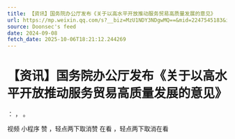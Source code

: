 ```yaml
---
title: 【资讯】国务院办公厅发布《关于以高水平开放推动服务贸易高质量发展的意见》
url: https://mp.weixin.qq.com/s?__biz=MzU1NDY3NDgwMQ==&mid=2247545183&idx=2&sn=91f0f8c2e3c9855717cb94759c81bb96
source: Doonsec's feed
date: 2024-09-08
fetch_date: 2025-10-06T18:21:12.244269
---
```


# 【资讯】国务院办公厅发布《关于以高水平开放推动服务贸易高质量发展的意见》

：
，
。

视频
小程序
赞
，轻点两下取消赞
在看
，轻点两下取消在看